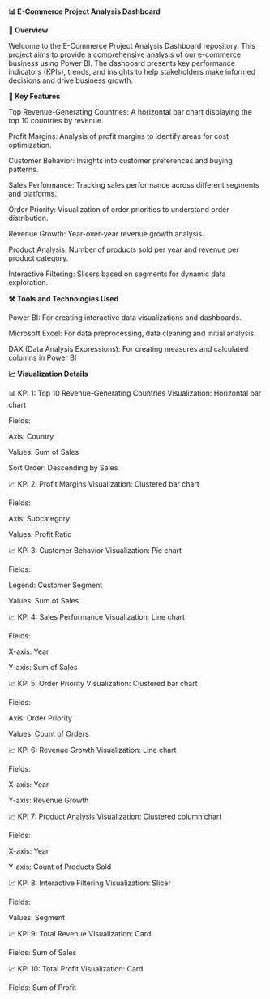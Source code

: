 **📊 E-Commerce Project Analysis Dashboard**

**📝 Overview**

Welcome to the E-Commerce Project Analysis Dashboard repository. This project aims to provide a comprehensive analysis of our e-commerce business using Power BI. The dashboard presents key performance indicators (KPIs), trends, and insights to help stakeholders make informed decisions and drive business growth.


**🔑 Key Features**

Top Revenue-Generating Countries: A horizontal bar chart displaying the top 10 countries by revenue.

Profit Margins: Analysis of profit margins to identify areas for cost optimization.

Customer Behavior: Insights into customer preferences and buying patterns.

Sales Performance: Tracking sales performance across different segments and platforms.

Order Priority: Visualization of order priorities to understand order distribution.

Revenue Growth: Year-over-year revenue growth analysis.

Product Analysis: Number of products sold per year and revenue per product category.

Interactive Filtering: Slicers based on segments for dynamic data exploration.


**🛠️ Tools and Technologies Used**

Power BI: For creating interactive data visualizations and dashboards.

Microsoft Excel: For data preprocessing, data cleaning and initial analysis.

DAX (Data Analysis Expressions): For creating measures and calculated columns in Power BI


**📈 Visualization Details**

📊 KPI 1: Top 10 Revenue-Generating Countries
Visualization: Horizontal bar chart

Fields:

Axis: Country

Values: Sum of Sales

Sort Order: Descending by Sales

📈 KPI 2: Profit Margins
Visualization: Clustered bar chart

Fields:

Axis: Subcategory

Values: Profit Ratio

📈 KPI 3: Customer Behavior
Visualization: Pie chart

Fields:

Legend: Customer Segment

Values: Sum of Sales

📈 KPI 4: Sales Performance
Visualization: Line chart

Fields:

X-axis: Year

Y-axis: Sum of Sales

📈 KPI 5: Order Priority
Visualization: Clustered bar chart

Fields:

Axis: Order Priority

Values: Count of Orders

📈 KPI 6: Revenue Growth
Visualization: Line chart

Fields:

X-axis: Year

Y-axis: Revenue Growth

📈 KPI 7: Product Analysis
Visualization: Clustered column chart

Fields:

X-axis: Year

Y-axis: Count of Products Sold

📈 KPI 8: Interactive Filtering
Visualization: Slicer

Fields:

Values: Segment

📈 KPI 9: Total Revenue
Visualization: Card

Fields: Sum of Sales

📈 KPI 10: Total Profit
Visualization: Card

Fields: Sum of Profit





